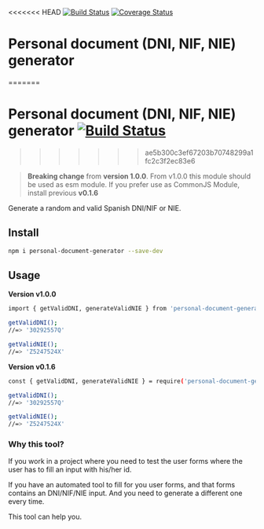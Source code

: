 <<<<<<< HEAD
[![Build Status](https://travis-ci.org/JuanMaRuiz/personal-document-generator.svg?branch=master)](https://travis-ci.org/JuanMaRuiz/personal-document-generator)
[![Coverage Status](https://coveralls.io/repos/github/JuanMaRuiz/personal-document-generator/badge.svg?branch=master)](https://coveralls.io/github/JuanMaRuiz/personal-document-generator?branch=master)

# Personal document (DNI, NIF, NIE) generator
=======
# Personal document (DNI, NIF, NIE) generator [![Build Status](https://travis-ci.org/JuanMaRuiz/document-generator.svg?branch=master)](https://travis-ci.org/JuanMaRuiz/document-generator)
>>>>>>> ae5b300c3ef67203b70748299a1fc2c3f2ec83e6

> **Breaking change** from **version 1.0.0**. From v1.0.0 this module should be used as esm module. If you prefer use as CommonJS Module, install previous **v0.1.6**

Generate a random and valid Spanish DNI/NIF or NIE.

## Install

```bash
npm i personal-document-generator --save-dev
```

## Usage


**Version v1.0.0**

```bash
import { getValidDNI, generateValidNIE } from 'personal-document-generator';

getValidDNI();
//=> '30292557Q'

getValidNIE();
//=> 'Z5247524X'
```

**Version v0.1.6**

```bash
const { getValidDNI, generateValidNIE } = require('personal-document-generator');

getValidDNI();
//=> '30292557Q'

getValidNIE();
//=> 'Z5247524X'
```

### Why this tool?

If you work in a project where you need to test the user forms where the user has to fill an input with his/her id.

If you have an automated tool to fill for you user forms, and that forms contains an DNI/NIF/NIE input. And you need to generate a different one every time.

This tool can help you.

